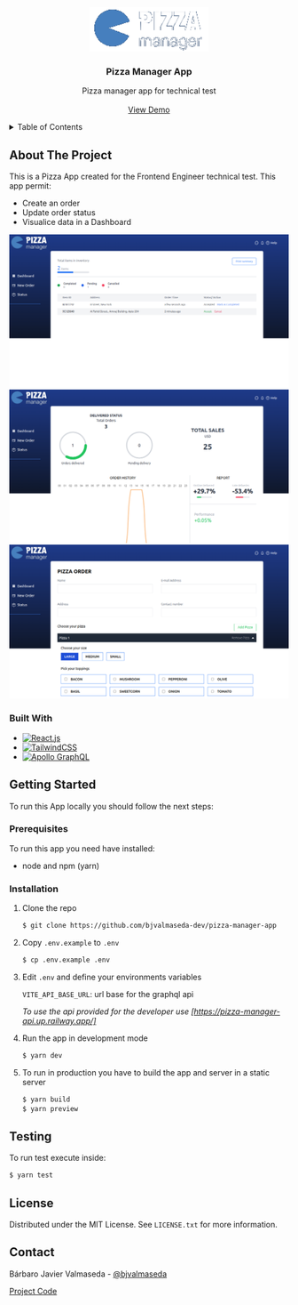<!-- PROJECT LOGO -->
<br />
<div align="center">
  <a href="https://pizza-manager.bjvalmaseda.com">
    <img src="src/assets/logo.png" alt="Logo" height="80">
  </a>

  <h3 align="center">Pizza Manager App</h3>

  <p align="center">
    Pizza manager app for technical test
    <br /> 
    <br />
    <a href="https://pizza-manager.bjvalmaseda.com">View Demo</a>   
  </p>
</div>



<!-- TABLE OF CONTENTS -->
<details>
  <summary>Table of Contents</summary>
  <ol>
    <li>
      <a href="#about-the-project">About The Project</a>
      <ul>
        <li><a href="#built-with">Built With</a></li>
      </ul>
    </li>
    <li>
      <a href="#getting-started">Getting Started</a>
      <ul>
        <li><a href="#prerequisites">Prerequisites</a></li>
        <li><a href="#installation">Installation</a></li>
      </ul>
    </li>
    <li><a href="#testing">Testing</a></li>
    <li><a href="#license">License</a></li>
    <li><a href="#contact">Contact</a></li>
  </ol>
</details>



<!-- ABOUT THE PROJECT -->
## About The Project

This is a Pizza App created for the Frontend Engineer technical test. This app permit: 

* Create an order
* Update order status
* Visualice data in a Dashboard

[![Orders][orders]][demo-url]
[![Dashboard][dashboard]][demo-url]
[![New Order][create-order]][demo-url]


### Built With

* [![React.js][reactjs]][reactjs-url]
* [![TailwindCSS][tailwindcss]][tailwindcss-url]
* [![Apollo GraphQL][apollographql]][apollographql-url]

<!-- GETTING STARTED -->
## Getting Started

To run this App locally you should follow the next steps:

### Prerequisites

To run this app you need have installed:
* node and npm (yarn)


### Installation

1. Clone the repo
   ```sh
   $ git clone https://github.com/bjvalmaseda-dev/pizza-manager-app
   ```
2. Copy `.env.example` to `.env`
    ```sh
    $ cp .env.example .env
    ```
3. Edit `.env` and define your environments variables  

    `VITE_API_BASE_URL`: url base for the graphql api
  
    *To use the api provided for the developer use [https://pizza-manager-api.up.railway.app/]*
4. Run the app in development mode
   ```sh
   $ yarn dev
   ```
5. To run in production you have to build the app and server in a static server
   ```sh
   $ yarn build
   $ yarn preview
   ``` 

## Testing

To run test execute inside:
  ```sh
  $ yarn test
  ```

<!-- LICENSE -->
## License

Distributed under the MIT License. See `LICENSE.txt` for more information.


<!-- CONTACT -->
## Contact

Bárbaro Javier Valmaseda - [@bjvalmaseda](https://twitter.com/bjvalmaseda)

[Project Code][project-link]


<!-- MARKDOWN LINKS & IMAGES -->

<!-- BADGES -->
[reactjs]: https://img.shields.io/badge/React-20232A?style=for-the-badge&logo=react&logoColor=61DAFB
[tailwindcss]: https://img.shields.io/badge/TailwindCSS-0F172A?style=for-the-badge&logo=tailwindcss&logoColor=06B6D4
[apollographql]: https://img.shields.io/badge/Apollo_GraphQL-1B2240?style=for-the-badge&logo=apollographql&logoColor=311C87


<!-- IMAGES -->
[logo]: src/assets/logo.png
[orders]: docs/screenshot-2.png
[dashboard]:docs/screenshot-1.png
[create-order]: docs/screenshot-3.png

<!-- LINKS -->
[express-url]: https://expressjs.com/
[node-url]: https://nodejs.org/
[api-github-url]: http://github.com/bjvalmaseda-dev/pizza-manager-api
[reactjs-url]: https://reactjs.org/
[tailwindcss-url]: https://tailwindcss.com/
[apollographql-url]:https://www.apollographql.com/
[project-link]:https://github.com/bjvalmaseda-dev/pizza-manager-app
[demo-url]:https://pizza-manager.bjvalmaseda.com